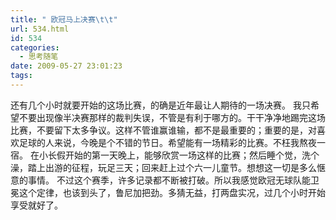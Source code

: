 ```yaml
---
title: " 欧冠马上决赛\t\t"
url: 534.html
id: 534
categories:
  - 思考随笔
date: 2009-05-27 23:01:23
tags:
---
```


还有几个小时就要开始的这场比赛，的确是近年最让人期待的一场决赛。 我只希望不要出现像半决赛那样的裁判失误，不管是有利于哪方的。干干净净地踢完这场比赛，不要留下太多争议。这样不管谁赢谁输，都不是最重要的；重要的是，对喜欢足球的人来说，今晚是个不错的节日。希望能有一场精彩的比赛。不枉我熬夜一宿。 在小长假开始的第一天晚上，能够欣赏一场这样的比赛；然后睡个觉，洗个澡，踏上出游的征程，玩足三天；回来赶上过个六一儿童节。想想这一切是多么惬意的事情。 不过这个赛季，许多记录都不断被打破。所以我感觉欧冠无球队能卫冕这个定律，也该到头了，鲁尼加把劲。多猜无益，打两盘实况，过几个小时开始享受就好了。